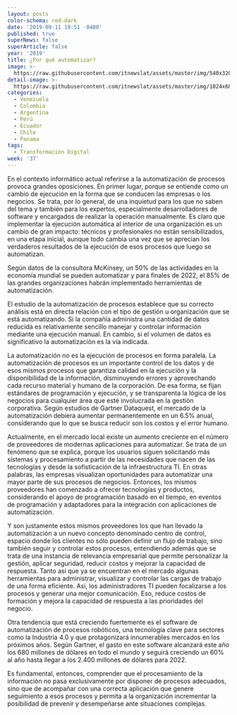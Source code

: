 ```yaml
---
layout: posts
color-schema: red-dark
date: '2019-09-11 19:51 -0400'
published: true
superNews: false
superArticle: false
year: '2019'
title: ¿Por qué automatizar?
image: >-
  https://raw.githubusercontent.com/itnewslat/assets/master/img/540x320/Rodrigo-Acevedo-p.jpg
detail-image: >-
  https://raw.githubusercontent.com/itnewslat/assets/master/img/1024x680/Rodrigo-Acevedo-g.jpg
categories:
  - Venezuela
  - Colombia
  - Argentina
  - Perú
  - Ecuador
  - Chile
  - Panama
tags:
  - Transformación Digital
week: '37'
---
```

En el contexto informático actual referirse a la automatización de procesos provoca grandes oposiciones. En primer lugar, porque se entiende como un cambio de ejecución en la forma que se conducen las empresas o los negocios. Se trata, por lo general, de una inquietud para los que no saben del tema y también para los expertos, especialmente desarrolladores de software y encargados de realizar la operación manualmente. Es claro que implementar la ejecución automática al interior de una organización es un cambio de gran impacto: técnicos y profesionales no están sensibilizados, en una etapa inicial, aunque todo cambia una vez que se aprecian los verdaderos resultados de la ejecución de esos procesos que luego se automatizan. 

Según datos de la consultora McKinsey, un 50% de las actividades en la economía mundial se pueden automatizar y para finales de 2022, el 85% de las grandes organizaciones habrán implementado herramientas de automatización.

El estudio de la automatización de procesos establece que su correcto análisis está en directa relación con el tipo de gestión u organización que se está automatizando. Si la compañía administra una cantidad de datos reducida es relativamente sencillo manejar y controlar información mediante una ejecución manual. En cambio, si el volumen de datos es significativo la automatización es la vía indicada.

La automatización no es la ejecución de procesos en forma paralela. La automatización de procesos es un importante control de los datos y de esos mismos procesos que garantiza calidad en la ejecución y la disponibilidad de la información, disminuyendo errores y aprovechando cada recurso material y humano de la corporación. De esa forma, se fijan estándares de programación y ejecución, y se transparenta la lógica de los negocios para cualquier área que esté involucrada en la gestión corporativa. Según estudios de Gartner Dataquest, el mercado de la automatización debiera aumentar permanentemente en un 6.5% anual, considerando que lo que se busca reducir son los costos y el error humano. 

Actualmente, en el mercado local existe un aumento creciente en el número de proveedores de modernas aplicaciones para automatizar. Se trata de un fenómeno que se explica, porque los usuarios siguen solicitando más sistemas y procesamiento a partir de las necesidades que nacen de las tecnologías y desde la sofisticación de la infraestructura TI. En otras palabras, las empresas visualizan oportunidades para automatizar una mayor parte de sus procesos de negocios. Entonces, los mismos proveedores han comenzado a ofrecer tecnologías y productos, considerando el apoyo de programación basado en el tiempo, en eventos de programación y adaptadores para la integración con aplicaciones de automatización. 

Y son justamente estos mismos proveedores los que han llevado la automatización a un nuevo concepto denominado centro de control, espacio donde los clientes no sólo pueden definir un flujo de trabajo, sino también seguir y controlar estos procesos, entendiendo además que se trata de una instancia de relevancia empresarial que permite personalizar la gestión, aplicar seguridad, reducir costos y mejorar la capacidad de respuesta. Tanto así que ya se encuentran en el mercado algunas herramientas para administrar, visualizar y controlar las cargas de trabajo de una forma eficiente. Así, los administradores TI pueden focalizarse a los procesos y generar una mejor comunicación. Eso, reduce costos de formación y mejora la capacidad de respuesta a las prioridades del negocio.

Otra tendencia que está creciendo fuertemente es el software de automatización de procesos robóticos, una tecnología clave para sectores como la Industria 4.0 y que protagonizará innumerables mercados en los próximos años. Según Gartner, el gasto en este software alcanzará este año los 680 millones de dólares en todo el mundo y seguirá creciendo un 60% al año hasta llegar a los 2.400 millones de dólares para 2022.

Es fundamental, entonces, comprender que el procesamiento de la información no pasa exclusivamente por disponer de procesos adecuados, sino que de acompañar con una correcta aplicación que genere seguimiento a esos procesos y permita a la organización incrementar la posibilidad de prevenir y desempeñarse ante situaciones complejas.